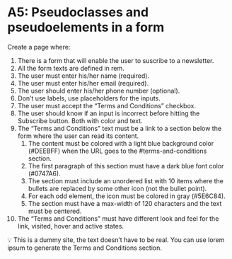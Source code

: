 # A5: Pseudoclasses and pseudoelements in a form

Create a page where:

1. There is a form that will enable the user to suscribe to a newsletter.
2. All the form texts are defined in rem.
3. The user must enter his/her name (required).
4. The user must enter his/her email (required).
5. The user should enter his/her phone number (optional).
6. Don’t use labels, use placeholders for the inputs.
7. The user must accept the “Terms and Conditions” checkbox.
8. The user should know if an input is incorrect before hitting the Subscribe button. Both with color and text.
9. The “Terms and Conditions” text must be a link to a section below the form where the user can read its content.
   1. The content must be colored with a light blue background color (#DEEBFF) when the URL goes to the #terms-and-conditions section.
   2. The first paragraph of this section must have a dark blue font color (#0747A6).
   3. The section must include an unordered list with 10 items where the bullets are replaced by some other icon (not the bullet point).
   4. For each odd element, the icon must be colored in gray (#5E6C84).
   5. The section must have a max-width of 120 characters and the text must be centered.
10. The “Terms and Conditions” must have different look and feel for the link, visited, hover and active states.

💡 This is a dummy site, the text doesn’t have to be real. You can use lorem ipsum to generate the Terms and Conditions section.
